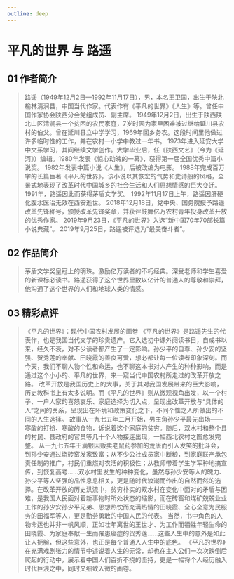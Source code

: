 ```yaml
---
outline: deep
---
```


# 平凡的世界 与 路遥

## 01 作者简介
> 路遥（1949年12月2日—1992年11月17日），男，本名王卫国，出生于陕北榆林清涧县，中国当代作家。代表作有《平凡的世界》《人生》等。曾任中国作家协会陕西分会党组成员、副主席。
> 1949年12月2日，出生于陕西陕北山区清涧县一个贫困的农民家庭，7岁时因为家里困难被过继给延川县农村的伯父。曾在延川县立中学学习，1969年回乡务农。这段时间里他做过许多临时性的工作，并在农村一小学中教过一年书。
> 1973年进入延安大学中文系学习，其间继续文学创作。大学毕业后，任《陕西文艺》（今为《延河》）编辑。1980年发表《惊心动魄的一幕》，获得第一届全国优秀中篇小说奖。
> 1982年发表中篇小说《人生》，后被改编为电影。
> 1988年完成百万字的长篇巨著《平凡的世界》，该小说以其恢宏的气势和史诗般的风格，全景式地表现了改革时代中国城乡的社会生活和人们思想情感的巨大变迁。
> 1991年，路遥因此而获得茅盾文学奖。
> 1992年11月17日上午，路遥因肝硬化腹水医治无效在西安逝世。
> 2018年12月18日，党中央、国务院授予路遥改革先锋称号，颁授改革先锋奖章，并获评鼓舞亿万农村青年投身改革开放的优秀作家。
> 2019年9月23日，《平凡的世界》入选“新中国70年70部长篇小说典藏”。
> 2019年9月25日，路遥被评选为“最美奋斗者”。

## 02 作品简介
> 茅盾文学奖皇冠上的明珠。激励亿万读者的不朽经典。深受老师和学生喜爱的新课标必读书。路遥获得了这个世界里数以亿计的普通人的尊敬和崇拜，他沟通了这个世界的人们和地球人类的情感。

## 03 精彩点评
> 《平凡的世界》：现代中国农村发展的画卷
> 《平凡的世界》是路遥先生的代表作，也是我国当代文学的珍贵遗产。它入选初中课外阅读书目，自成书以来，经久不衰，对不少读者都产生了一定影响。孙少平的自尊、孙少安的坚强、贺秀莲的奉献、田晓霞的善良可爱，想必都让每一位读者印象深刻。而今天，我们不聊人物个性和命运，也不聊这本书对人产生的种种影响，而是通过这个小小的、平凡的世界，来一窥当代中国农村所走过的改革开放之路。
> 改革开放是我国历史上的大事，关于其对我国发展带来的巨大影响，历史教科书上有太多说明。而《平凡的世界》则从微观视角出发，以一个村子、一户人家的喜怒哀乐、家庭选择为切入点，呈现出改革开放与“具体的人”之间的关系，呈现出在环境和政策变化之下，不同个性之人所做出的不同的人生选择。
故事从一九七五年二月开始，男主角孙少平最先出场——寒酸的打扮、寒酸的食物，诉说着这个家庭的贫穷。随后，双水村和整个县的村民、县政府的官员等几十个人物接连出现，一幅西北农村之图愈发完整。
> 从一九七五年王满银因贩卖老鼠药参加的荒唐而引人发笑的批斗会，到孙少安通过烧砖窑发家致富；从不少公社成员家中断粮，到家庭联产承包责任制的推广，村民们重燃对农活的积极性；从教师带着学生学军种地搞宣传，到恢复高考……双水村里发生的种种变化，虽然与孙少安等人的魄力、孙少平等人坚强的品性息息相关，更是随时代浪潮而作出的自然而然的选择。在改革开放的历史洪流中，贫穷朴实的双水村在变化中面对的矛盾与困难，是我国人民面对着新事物时所处状态的缩影，而在砖窑和煤矿兢兢业业工作的孙少安孙少平兄弟、思想热忱而充满热情的田晓霞、全心全意为民服务的田福军等人，更是勤劳勇敢的中国人民的代表。
当然，书中角色的人物命运也并非一帆风顺，正如壮年离世的王世才、为工作而牺牲年轻生命的田晓霞、为家庭奉献一生而罹患癌症的贺秀莲……这些人生中的意外是如此让人扼腕，但这些意外，也正是每个普通人人生中的底色。
>《平凡的世界》在充满戏剧张力的情节中述说着人生的无常，却也在主人公们一次次跌倒后爬起的行动中，展示着中国人们百折不挠的坚持，更是一幅将个人经历融入时代巨浪之中，同时又细致入微的画卷。